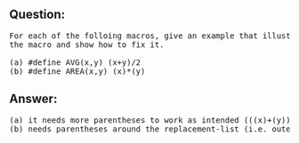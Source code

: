 ## Question:
<pre>
For each of the folloing macros, give an example that illustrates a problem with
the macro and show how to fix it.

(a) #define AVG(x,y) (x+y)/2
(b) #define AREA(x,y) (x)*(y)
</pre>

## Answer:
<pre>
(a) it needs more parentheses to work as intended (((x)+(y))/2)
(b) needs parentheses around the replacement-list (i.e. outer parentheses) ((x)*(y))
</pre>
